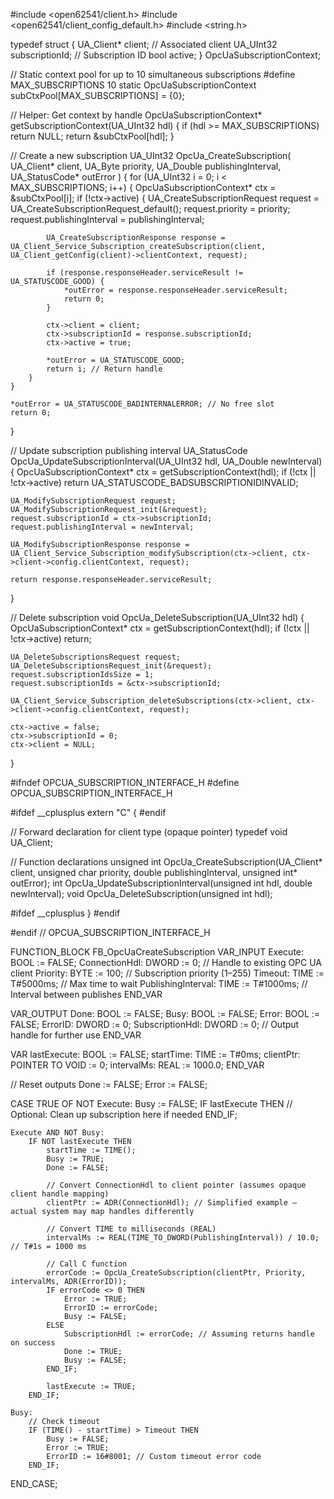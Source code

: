 #include <open62541/client.h>
#include <open62541/client_config_default.h>
#include <string.h>

typedef struct {
    UA_Client* client;           // Associated client
    UA_UInt32 subscriptionId;    // Subscription ID
    bool active;
} OpcUaSubscriptionContext;

// Static context pool for up to 10 simultaneous subscriptions
#define MAX_SUBSCRIPTIONS 10
static OpcUaSubscriptionContext subCtxPool[MAX_SUBSCRIPTIONS] = {0};

// Helper: Get context by handle
OpcUaSubscriptionContext* getSubscriptionContext(UA_UInt32 hdl) {
    if (hdl >= MAX_SUBSCRIPTIONS)
        return NULL;
    return &subCtxPool[hdl];
}

// Create a new subscription
UA_UInt32 OpcUa_CreateSubscription(
    UA_Client* client,
    UA_Byte priority,
    UA_Double publishingInterval,
    UA_StatusCode* outError
) {
    for (UA_UInt32 i = 0; i < MAX_SUBSCRIPTIONS; i++) {
        OpcUaSubscriptionContext* ctx = &subCtxPool[i];
        if (!ctx->active) {
            UA_CreateSubscriptionRequest request = UA_CreateSubscriptionRequest_default();
            request.priority = priority;
            request.publishingInterval = publishingInterval;

            UA_CreateSubscriptionResponse response = UA_Client_Service_Subscription_createSubscription(client, UA_Client_getConfig(client)->clientContext, request);

            if (response.responseHeader.serviceResult != UA_STATUSCODE_GOOD) {
                *outError = response.responseHeader.serviceResult;
                return 0;
            }

            ctx->client = client;
            ctx->subscriptionId = response.subscriptionId;
            ctx->active = true;

            *outError = UA_STATUSCODE_GOOD;
            return i; // Return handle
        }
    }

    *outError = UA_STATUSCODE_BADINTERNALERROR; // No free slot
    return 0;
}

// Update subscription publishing interval
UA_StatusCode OpcUa_UpdateSubscriptionInterval(UA_UInt32 hdl, UA_Double newInterval) {
    OpcUaSubscriptionContext* ctx = getSubscriptionContext(hdl);
    if (!ctx || !ctx->active)
        return UA_STATUSCODE_BADSUBSCRIPTIONIDINVALID;

    UA_ModifySubscriptionRequest request;
    UA_ModifySubscriptionRequest_init(&request);
    request.subscriptionId = ctx->subscriptionId;
    request.publishingInterval = newInterval;

    UA_ModifySubscriptionResponse response = UA_Client_Service_Subscription_modifySubscription(ctx->client, ctx->client->config.clientContext, request);

    return response.responseHeader.serviceResult;
}

// Delete subscription
void OpcUa_DeleteSubscription(UA_UInt32 hdl) {
    OpcUaSubscriptionContext* ctx = getSubscriptionContext(hdl);
    if (!ctx || !ctx->active)
        return;

    UA_DeleteSubscriptionsRequest request;
    UA_DeleteSubscriptionsRequest_init(&request);
    request.subscriptionIdsSize = 1;
    request.subscriptionIds = &ctx->subscriptionId;

    UA_Client_Service_Subscription_deleteSubscriptions(ctx->client, ctx->client->config.clientContext, request);

    ctx->active = false;
    ctx->subscriptionId = 0;
    ctx->client = NULL;
}

#ifndef OPCUA_SUBSCRIPTION_INTERFACE_H
#define OPCUA_SUBSCRIPTION_INTERFACE_H

#ifdef __cplusplus
extern "C" {
#endif

// Forward declaration for client type (opaque pointer)
typedef void UA_Client;

// Function declarations
unsigned int OpcUa_CreateSubscription(UA_Client* client, unsigned char priority, double publishingInterval, unsigned int* outError);
int OpcUa_UpdateSubscriptionInterval(unsigned int hdl, double newInterval);
void OpcUa_DeleteSubscription(unsigned int hdl);

#ifdef __cplusplus
}
#endif

#endif // OPCUA_SUBSCRIPTION_INTERFACE_H

FUNCTION_BLOCK FB_OpcUaCreateSubscription
VAR_INPUT
    Execute: BOOL := FALSE;
    ConnectionHdl: DWORD := 0;             // Handle to existing OPC UA client
    Priority: BYTE := 100;                 // Subscription priority (1–255)
    Timeout: TIME := T#5000ms;            // Max time to wait
    PublishingInterval: TIME := T#1000ms;  // Interval between publishes
END_VAR

VAR_OUTPUT
    Done: BOOL := FALSE;
    Busy: BOOL := FALSE;
    Error: BOOL := FALSE;
    ErrorID: DWORD := 0;
    SubscriptionHdl: DWORD := 0;          // Output handle for further use
END_VAR

VAR
    lastExecute: BOOL := FALSE;
    startTime: TIME := T#0ms;
    clientPtr: POINTER TO VOID := 0;
    intervalMs: REAL := 1000.0;
END_VAR

// Reset outputs
Done := FALSE;
Error := FALSE;

CASE TRUE OF
    NOT Execute:
        Busy := FALSE;
        IF lastExecute THEN
            // Optional: Clean up subscription here if needed
        END_IF;

    Execute AND NOT Busy:
        IF NOT lastExecute THEN
            startTime := TIME();
            Busy := TRUE;
            Done := FALSE;

            // Convert ConnectionHdl to client pointer (assumes opaque client handle mapping)
            clientPtr := ADR(ConnectionHdl); // Simplified example – actual system may map handles differently

            // Convert TIME to milliseconds (REAL)
            intervalMs := REAL(TIME_TO_DWORD(PublishingInterval)) / 10.0; // T#1s = 1000 ms

            // Call C function
            errorCode := OpcUa_CreateSubscription(clientPtr, Priority, intervalMs, ADR(ErrorID));
            IF errorCode <> 0 THEN
                Error := TRUE;
                ErrorID := errorCode;
                Busy := FALSE;
            ELSE
                SubscriptionHdl := errorCode; // Assuming returns handle on success
                Done := TRUE;
                Busy := FALSE;
            END_IF;

            lastExecute := TRUE;
        END_IF;

    Busy:
        // Check timeout
        IF (TIME() - startTime) > Timeout THEN
            Busy := FALSE;
            Error := TRUE;
            ErrorID := 16#8001; // Custom timeout error code
        END_IF;
END_CASE;
